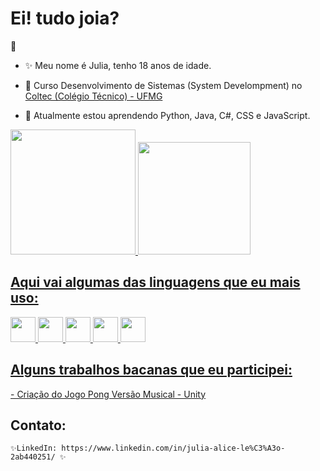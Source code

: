  
  # Ei! tudo joia?
  :sunflower:
  
<!--Descrição sobre mim-->
-  ✨ Meu nome é Julia, tenho 18 anos de idade.

-  🔭 Curso Desenvolvimento de Sistemas (System Develompment) no <a href="http://www.coltec.ufmg.br/coltec-ufmg/">Coltec (Colégio Técnico) - UFMG </a>
 
-  🌱 Atualmente estou aprendendo Python, Java, C#, CSS e JavaScript.

<!--Linguagens-->
<div>
<a href="https://github.com/seu-usuário-aqui">
<img height="200em" src="https://github-readme-stats.vercel.app/api/top-langs/?username=juliaaliceleao"/>
<img height="180em" src="https://github-readme-stats.vercel.app/api?username=juliaaliceleao"/>
</div>
 
## Aqui vai algumas das linguagens que eu mais uso:
<img src="https://cdn.jsdelivr.net/gh/devicons/devicon/icons/html5/html5-original.svg" width="40" height="40"/> <img src="https://cdn.jsdelivr.net/gh/devicons/devicon/icons/css3/css3-original.svg" width="40" height="40"/> <img src="https://cdn.jsdelivr.net/gh/devicons/devicon/icons/c/c-original.svg" width="40" height="40"/> <img src="https://cdn.jsdelivr.net/gh/devicons/devicon/icons/csharp/csharp-original.svg" width="40" height="40"/> <img src="https://cdn.jsdelivr.net/gh/devicons/devicon/icons/java/java-original.svg" width="40" height="40"/>
  
   
<!--Aplicações das Linguagens-->
## Alguns trabalhos bacanas que eu participei:
   <a href="https://github.com/juliaaliceleao/PongGameMusical-C-Sharp">- Criação do Jogo Pong Versão Musical - Unity</a>

## Contato:
    ✨LinkedIn: https://www.linkedin.com/in/julia-alice-le%C3%A3o-2ab440251/ ✨
